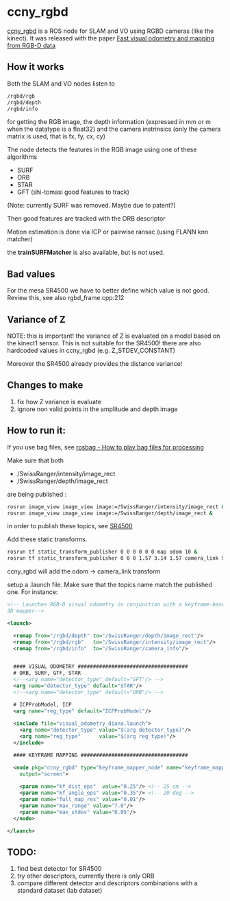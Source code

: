# ccny_rgbd

[ccny_rgbd](http://wiki.ros.org/ccny_rgbd) is a ROS node for SLAM and VO using RGBD cameras (like the kinect). It was released with the paper [Fast visual odometry and mapping from RGB-D data](http://ieeexplore.ieee.org/xpl/login.jsp?tp=&arnumber=6630889&url=http%3A%2F%2Fieeexplore.ieee.org%2Fiel7%2F6615630%2F6630547%2F06630889.pdf%3Farnumber%3D6630889)

## How it works

Both the SLAM and VO nodes listen to 

```bash
/rgbd/rgb
/rgbd/depth
/rgbd/info
```

for getting the RGB image, the depth information (expressed in mm or m when the datatype is a float32) and the camera instrinsics (only the camera matrix is used, that is fx, fy, cx, cy)

The node detects the features in the RGB image using one of these algorithms

* SURF
* ORB
* STAR
* GFT (shi-tomasi good features to track)

(Note: currently SURF was removed. Maybe due to patent?)

Then good features are tracked with the ORB descriptor

Motion estimation is done via ICP or pairwise ransac (using FLANN knn matcher)

the **trainSURFMatcher** is also available, but is not used.

## Bad values

For the mesa SR4500 we have to better define which value is not good. Review this, see also rgbd_frame.cpp:212


## Variance of Z

NOTE: this is important!
the variance of Z is evaluated on a model based on the kinect1 sensor. This is not suitable for the SR4500!
there are also hardcoded values in ccny_rgbd (e.g. Z_STDEV_CONSTANT)

Moreover the SR4500 already provides the distance variance!


## Changes to make

1. fix how Z variance is evaluate
2. ignore non valid points in the amplitude and depth image

## How to run it: 

If you use bag files, see [rosbag - How to play bag files for processing](rosbag.md)

Make sure that both 

 - /SwissRanger/intensity/image\_rect
 - /SwissRanger/depth/image\_rect

are being published : 

```bash
rosrun image_view image_view image:=/SwissRanger/intensity/image_rect &
rosrun image_view image_view image:=/SwissRanger/depth/image_rect &
```

in order to publish these topics, see [SR4500](sr4500.md)

Add these static transforms. 

```bash
rosrun tf static_transform_publisher 0 0 0 0 0 0 map odom 10 &
rosrun tf static_transform_publisher 0 0 0 1.57 3.14 1.57 camera_link SwissRanger 10 &
```

ccny\_rgbd will add the odom -> camera\_link transform

setup a .launch file. Make sure that the topics name match the published one. For instance:

```xml
<!-- Launches RGB-D visual odometry in conjunction with a keyframe-based
3D mapper-->

<launch>

  <remap from="/rgbd/depth" to="/SwissRanger/depth/image_rect"/>
  <remap from="/rgbd/rgb"   to="/SwissRanger/intensity/image_rect"/>
  <remap from="/rgbd/info"  to="/SwissRanger/camera_info"/>


  #### VISUAL ODOMETRY ####################################
  # ORB, SURF, GTF, STAR
  <!--<arg name="detector_type" default="GFT"/> -->
  <arg name="detector_type" default="STAR"/> 
  <!--<arg name="detector_type" default="ORB"/> -->

  # ICPProbModel, ICP
  <arg name="reg_type" default="ICPProbModel"/> 
  
  <include file="visual_odometry_diana.launch">
    <arg name="detector_type" value="$(arg detector_type)"/>
    <arg name="reg_type"      value="$(arg reg_type)"/>
  </include>

  #### KEYFRAME MAPPING ###################################

  <node pkg="ccny_rgbd" type="keyframe_mapper_node" name="keyframe_mapper_node" 
    output="screen">
    
    <param name="kf_dist_eps"  value="0.25"/> <!-- 25 cm -->
    <param name="kf_angle_eps" value="0.35"/> <!-- 20 deg -->
    <param name="full_map_res" value="0.01"/>
    <param name="max_range" value="7.0"/>
    <param name="max_stdev" value="0.05"/>
  </node>

</launch>
```

## TODO:

1. find best detector for SR4500 
2. try other descriptors, currently there is only ORB 
3. compare different detector and descriptors combinations with a standard dataset (lab dataset)
